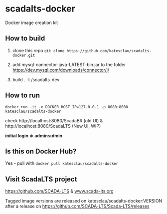 # scadalts-docker #
Docker image creation kit

## How to build ##
1. clone this repo
  `git clone https://github.com/katesclau/scadalts-docker.git`

1. add mysql-connector-java-LATEST-bin.jar to the folder
  https://dev.mysql.com/downloads/connector/j/

1. build . -t <USER>/scadalts-dev

## How to run ##
`docker run -it -e DOCKER_HOST_IP=127.0.0.1 -p 8080:8080 katesclau/scadalts-docker`

check http://localhost:8080/ScadaBR (old UI) & http://localhost:8080/ScadaLTS (New UI, WIP)

__initial login => admin:admin__

## Is this on Docker Hub? ##
Yes - pull with
`docker pull katesclau/scadalts-docker`

## Visit ScadaLTS project ##
https://github.com/SCADA-LTS & www.scada-lts.org

Tagged image versions are released on katesclau/scadalts-docker:VERSION after a release on
https://github.com/SCADA-LTS/Scada-LTS/releases
